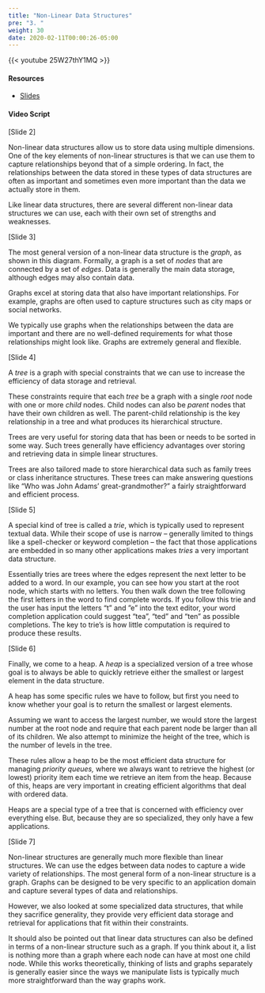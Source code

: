 ```yaml
---
title: "Non-Linear Data Structures"
pre: "3. "
weight: 30
date: 2020-02-11T00:00:26-05:00
---
```


{{< youtube 25W27thY1MQ >}}

#### Resources

* [Slides](/3-cc310/04-data-structures-algorithms/03-non-linear-data-structures-slides.pptx)

#### Video Script

[Slide 2]

Non-linear data structures allow us to store data using multiple dimensions. One
of the key elements of non-linear structures is that we can use them to capture
relationships beyond that of a simple ordering. In fact, the relationships
between the data stored in these types of data structures are often as important
and sometimes even more important than the data we actually store in them.

Like linear data structures, there are several different non-linear data
structures we can use, each with their own set of strengths and weaknesses.

[Slide 3]

The most general version of a non-linear data structure is the *graph*, as shown
in this diagram. Formally, a graph is a set of *nodes* that are connected by a
set of *edges*. Data is generally the main data storage, although edges may also
contain data.

Graphs excel at storing data that also have important relationships. For
example, graphs are often used to capture structures such as city maps or social
networks.

We typically use graphs when the relationships between the data are important
and there are no well-defined requirements for what those relationships might
look like. Graphs are extremely general and flexible.

[Slide 4]

A *tree* is a graph with special constraints that we can use to increase the
efficiency of data storage and retrieval.

These constraints require that each *tree* be a graph with a single *root* node
with one or more *child* nodes. Child nodes can also be *parent* nodes that have
their own children as well. The parent-child relationship is the key
relationship in a tree and what produces its hierarchical structure.

Trees are very useful for storing data that has been or needs to be sorted in
some way. Such trees generally have efficiency advantages over storing and
retrieving data in simple linear structures.

Trees are also tailored made to store hierarchical data such as family trees or
class inheritance structures. These trees can make answering questions like “Who
was John Adams’ great-grandmother?” a fairly straightforward and efficient
process.

[Slide 5]

A special kind of tree is called a *trie*, which is typically used to represent
textual data. While their scope of use is narrow – generally limited to things
like a spell-checker or keyword completion – the fact that those applications
are embedded in so many other applications makes *tries* a very important data
structure.

Essentially tries are trees where the edges represent the next letter to be
added to a word. In our example, you can see how you start at the root node,
which starts with no letters. You then walk down the tree following the first
letters in the word to find complete words. If you follow this trie and the user
has input the letters “t” and ”e” into the text editor, your word completion
application could suggest “tea”, “ted” and “ten” as possible completions. The
key to trie’s is how little computation is required to produce these results.

[Slide 6]

Finally, we come to a heap. A *heap* is a specialized version of a tree whose
goal is to always be able to quickly retrieve either the smallest or largest
element in the data structure.

A heap has some specific rules we have to follow, but first you need to know
whether your goal is to return the smallest or largest elements.

Assuming we want to access the largest number, we would store the largest number
at the root node and require that each parent node be larger than all of its
children. We also attempt to minimize the height of the tree, which is the
number of levels in the tree.

These rules allow a heap to be the most efficient data structure for managing
*priority queues,* where we always want to retrieve the highest (or lowest)
priority item each time we retrieve an item from the heap. Because of this,
heaps are very important in creating efficient algorithms that deal with ordered
data.

Heaps are a special type of a tree that is concerned with efficiency over
everything else. But, because they are so specialized, they only have a few
applications.

[Slide 7]

Non-linear structures are generally much more flexible than linear structures.
We can use the edges between data nodes to capture a wide variety of
relationships. The most general form of a non-linear structure is a graph.
Graphs can be designed to be very specific to an application domain and capture
several types of data and relationships.

However, we also looked at some specialized data structures, that while they
sacrifice generality, they provide very efficient data storage and retrieval for
applications that fit within their constraints.

It should also be pointed out that linear data structures can also be defined in
terms of a non-linear structure such as a graph. If you think about it, a list
is nothing more than a graph where each node can have at most one child node.
While this works theoretically, thinking of lists and graphs separately is
generally easier since the ways we manipulate lists is typically much more
straightforward than the way graphs work.
